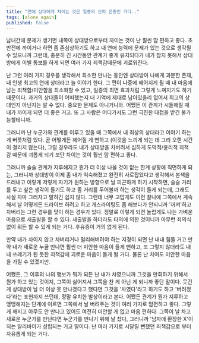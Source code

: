 ```yaml
---
title: "연애 상대에게 차이는 것은 일종의 신의 은총인 거다.."
tags: [alone again]
published: false
---
```


남녀간에 문제가 생기면 내쪽이 상대방으로부터 까이는 것이 난 훨씬 맘 편하고 좋다. 초반전에 까이거나 하면 좀 존심상하기도 하고 내 연애 능력에 문제가 있는 것으로 생각될 수 있으니까 그런데, 충분히 긴 시간동안 관계가 좋게 유지되다가 내가 참지 못해서 상대방에게 이별 통보를 하게 되면 여러 가지 죄책감때문에 괴로워진다.

난 그런 여러 가지 경우를 생각해서 최소한 만나는 동안엔 상대방이 나에게 과분한 존재, 내 인생 최고의 연애 상대라고 늘 이야기 한다. 그 편이 나중에 헤어지게 될 때 내 마음에 남는 죄책함/미안함을 최소화할 수 있고, 일종의 최면 효과처럼 그렇게 느껴지기도 하기 때문이다. 과거의 상대들이 어떠했는지 내 기억에 제대로 남아있을리 없어서 최고의 상대인지 아닌지는 알 수 없다. 중요한 문제도 아니거니와. 어쨌든 이 관계가 시들해질 때 내가 까이게 되면 더 좋은 거고. 또 그 사람은 어디가서도 그런 극진한 대접을 받긴 불가능할테니까. 

그러니까 난 누군가와 관계를 이루고 있을 때 그쪽에서 내 최상의 상대라고 이야기 하는 게 버릇처럼 있다. 곧 어떻게든 헤어질 게 뻔하고 (이것을 느끼게 되는 데 그리 오랜 시간이 걸리지 않는다), 그럴 경우라도 내가 상대방을 차버려서 심하게 도덕적/윤리적 죄책감 때문에 괴롭게 되기 보단 차이는 것이 훨씬 맘 편하고 좋다. 

그러니까 슬슬 관계가 지루해지고 뭔가 더 이상 나올 것이 없는 한계 상황에 직면하게 되는, 그러니까 상대방이 이제 좀 내가 익숙해졌고 완전히 사로잡았다고 생각해서 본색을 드러내고 이렇게 저렇게 자기가 원하는 방향으로 날 피곤하게 하기 시작하면, 슬슬 거리를 두고 싶은 생각이 들기도 하고 좀 거리를 두어볼까 하는 생각이 들게 되는데, 그래도 사실 차마 그러자고 말하긴 쉽지 않다. 그런데 너무 고맙게도 이런 찰나에 그쪽에서 계속해서 날 어떻게든 드라이브 하려고 하고 개스라이팅도 좀 해보다가 안되니까 '꺼져'하고 차버리는 그런 경우를 맞이 하는 경우가 있다. 정말로 이렇게 되면 놀랍게도 나는 가벼운 마음으로 새출발을 할 수 있다. 새출발을 하더라도 타의에 의한 것이니까 아무런 죄의식 없이 뭐든 할 수 있게 되는 거다. 후유증이 거의 없게 된다.

만약 내가 차이지 않고 차버리거나 멀리해버려야 하는 지경이 되면 난 내내 힘들 거고 만약 내가 새로운 누굴 만나면 훨씬 더 미안한 마음이 들게 뻔하고, 또 그렇지 않더라도 내내 쓰레기가 된 듯한 죄책감에 괴로운 마음이 들게 될 거다. 물론 난 차여도 미안한 마음을 가질 수 있겠지만. 

어쨌든, 그 이후의 나의 행보가 뭐가 되든 난 내가 차였으니까 그것을 만회하기 위해서 뭔가 하고 있는 것이지, 그쪽이 싫어져서 그쪽을 찬 게 아닌 게 되니까 좋단 말이다. 웃긴 게 상대방이 날 더 이상 못 만나겠다고 했다면 그것을 '차였다'라고 하기도 하고 '버려졌다'라는 표현까지 쓰던데, 정말 유치한 발상이라고 본다. 어쨌든 관계가 뭔가 지루하고 맹맹해지는 단계에 이르면 그쪽에서 날 버려주는 것이 여러 가지로 맘편하고 좋다. 그렇게 깨지고 아무도 안 만나고 있어도 여전히 미안할 게 없고 마음 편하다. 그쪽이 날 차고 새로운 누군가를 만난다면 누군가를 만나기 위해 날 찼다, 그러니까 '남자에 환장한 X'이 되는 알리바이가 성립되는 거고 말이다. 난 여러 가지로 시달릴 뻔했던 죄책감으로 부터 자유롭게 되는 거다.